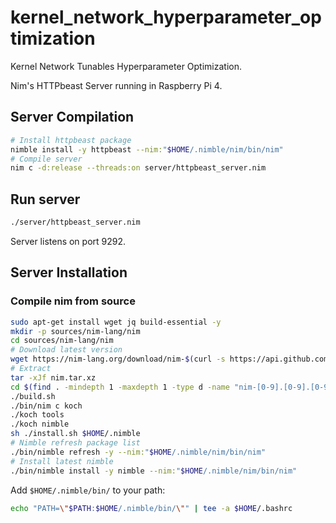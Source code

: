 # kernel_network_hyperparameter_optimization

Kernel Network Tunables Hyperparameter Optimization.

Nim's HTTPbeast Server running in Raspberry Pi 4.

## Server Compilation

```sh
# Install httpbeast package
nimble install -y httpbeast --nim:"$HOME/.nimble/nim/bin/nim"
# Compile server
nim c -d:release --threads:on server/httpbeast_server.nim
```

## Run server

```sh
./server/httpbeast_server.nim
```

Server listens on port 9292.

## Server Installation

### Compile nim from source

```sh
sudo apt-get install wget jq build-essential -y
mkdir -p sources/nim-lang/nim
cd sources/nim-lang/nim
# Download latest version
wget https://nim-lang.org/download/nim-$(curl -s https://api.github.com/repos/nim-lang/Nim/tags | jq '.[0].name' | tr -d '"' | tr -d 'v').tar.xz -O nim.tar.xz
# Extract
tar -xJf nim.tar.xz
cd $(find . -mindepth 1 -maxdepth 1 -type d -name "nim-[0-9].[0-9].[0-9]" -exec ls -td {} +)
./build.sh
./bin/nim c koch
./koch tools
./koch nimble
sh ./install.sh $HOME/.nimble
# Nimble refresh package list
./bin/nimble refresh -y --nim:"$HOME/.nimble/nim/bin/nim"
# Install latest nimble
./bin/nimble install -y nimble --nim:"$HOME/.nimble/nim/bin/nim"
```

Add `$HOME/.nimble/bin/` to your path:

```sh
echo "PATH=\"$PATH:$HOME/.nimble/bin/\"" | tee -a $HOME/.bashrc
```
